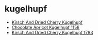 # kugelhupf

 * [Kirsch And Dried Cherry Kugelhupf](../../index/k/kirsch-and-dried-cherry-kugelhupf-1783.json)
 * [Chocolate Apricot Kugelhupf 1158](../../index/c/chocolate-apricot-kugelhupf-1158.json)
 * [Kirsch And Dried Cherry Kugelhupf 1783](../../index/k/kirsch-and-dried-cherry-kugelhupf-1783.json)

